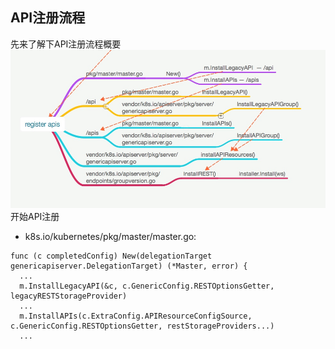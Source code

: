 ## API注册流程
先来了解下API注册流程概要
![API注册流程概要](/assets/apiserver-register-01.jpg)
开始API注册
* k8s.io/kubernetes/pkg/master/master.go:
```
func (c completedConfig) New(delegationTarget genericapiserver.DelegationTarget) (*Master, error) { 
  ...
  m.InstallLegacyAPI(&c, c.GenericConfig.RESTOptionsGetter, legacyRESTStorageProvider)
  ...
  m.InstallAPIs(c.ExtraConfig.APIResourceConfigSource, c.GenericConfig.RESTOptionsGetter, restStorageProviders...)
  ...
```